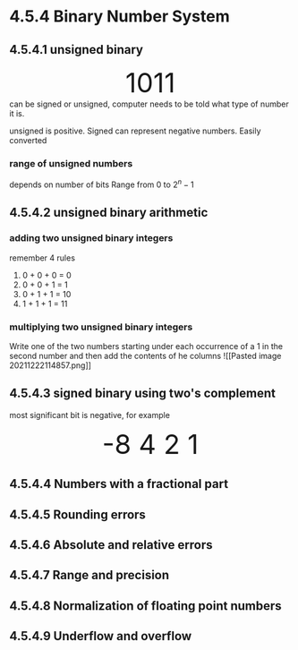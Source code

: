 # 4.5.4 Binary Number System
## 4.5.4.1 unsigned binary
<div  align = 'center'><font size ='7'>  1011 </font></div>
can be signed or unsigned, computer needs to be told what type of number it is.

unsigned is positive. Signed can represent negative numbers. Easily converted 

### range of unsigned numbers
depends on number of bits
Range from  $0$ to $2^{n}-1$

## 4.5.4.2 unsigned binary arithmetic
### adding two unsigned binary integers
remember 4 rules 

1. 0 + 0 + 0 = 0
2. 0 + 0 + 1 = 1
3. 0 + 1 + 1 = 10
4. 1 + 1 + 1 = 11

### multiplying two unsigned binary integers
Write one of the two numbers starting under each occurrence of a 1 in the second number and then add the contents of he columns
![[Pasted image 20211222114857.png]]


## 4.5.4.3 signed binary using two's complement
most significant bit is negative, for example
<div  align = 'center'><font size ='7'>  -8 4 2 1 </font></div>


## 4.5.4.4 Numbers with a fractional part
## 4.5.4.5 Rounding errors
## 4.5.4.6 Absolute and relative errors 
## 4.5.4.7 Range and precision
## 4.5.4.8 Normalization of floating point numbers
## 4.5.4.9 Underflow and overflow

